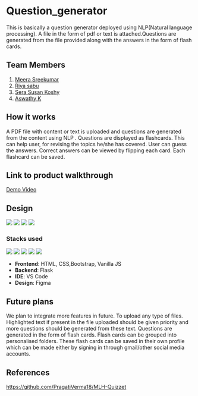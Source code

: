 # Question_generator
This is basically a question generator deployed using NLP(Natural language processing). A file in the form of pdf or text is attached.Questions are generated from the file provided along with the answers in the form of flash cards.



## Team Members
1. [Meera Sreekumar](https://github.com/meera2005)
2. [Riya sabu](https://github.com/riya461)
3. [Sera Susan Koshy](https://github.com/serasusan)
4. [Aswathy K](https://github.com/aswathy5k)

## How it works
A PDF file with content or text is uploaded and questions are generated from the content using NLP . Questions are displayed as flashcards. This can help user, for revising the topics he/she has covered. User can guess the answers. Correct answers can be viewed by flipping each card. Each flashcard can be saved.

## Link to product walkthrough
 [Demo Video](https://drive.google.com/file/d/1ySENoS0RaKGAfq_y-Q1pAiYRLil7e3Bw/view?usp=share_link)

## Design
<img src="https://i.postimg.cc/8cbM91SF/login.jpg">
<img src="https://i.postimg.cc/t4rQyP5k/text-input.jpg">
<img src="https://i.postimg.cc/KYg9VgsR/card.jpg">
<img src="https://i.postimg.cc/4y3VDDNB/my-cards.jpg">


### Stacks used
<img src="https://img.shields.io/badge/html5%20-%23E34F26.svg?&style=for-the-badge&logo=html5&logoColor=white"/> <img src="https://img.shields.io/badge/css3%20-%231572B6.svg?&style=for-the-badge&logo=css3&logoColor=white"/> <img src="https://img.shields.io/badge/javascript%20-%23323330.svg?&style=for-the-badge&logo=javascript&logoColor=%23F7DF1E"/> <img src="https://img.shields.io/badge/python%20-%2314354C.svg?&style=for-the-badge&logo=python&logoColor=white"/> <img src="https://img.shields.io/badge/flask%20-%23000.svg?&style=for-the-badge&logo=flask&logoColor=white"/> 

- **Frontend**: HTML, CSS,Bootstrap, Vanilla JS
- **Backend**: Flask
- **IDE**: VS Code
- **Design**: Figma

## Future plans
We plan to integrate more features in future. To upload any type of files. Highlighted text if present in the file uploaded should be given priority and more questions should be generated from these text. Questions are generated in the form of flash cards. Flash cards can be grouped into personalised folders. These flash cards can be saved in their own profile which can be made either by signing in through gmail/other social media accounts.

## References

https://github.com/PragatiVerma18/MLH-Quizzet
